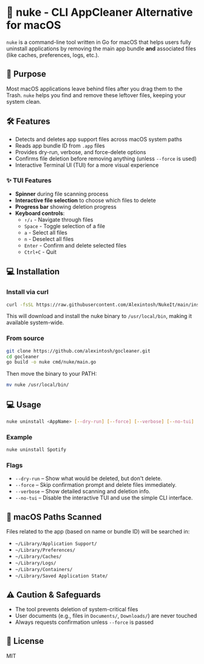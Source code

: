 # 🧹 nuke - CLI AppCleaner Alternative for macOS

`nuke` is a command-line tool written in Go for macOS that helps users fully uninstall applications by removing the main app bundle **and** associated files (like caches, preferences, logs, etc.).

## 📌 Purpose

Most macOS applications leave behind files after you drag them to the Trash. `nuke` helps you find and remove these leftover files, keeping your system clean.

## 🛠 Features

- Detects and deletes app support files across macOS system paths
- Reads app bundle ID from `.app` files
- Provides dry-run, verbose, and force-delete options
- Confirms file deletion before removing anything (unless `--force` is used)
- Interactive Terminal UI (TUI) for a more visual experience

### ✨ TUI Features

- **Spinner** during file scanning process
- **Interactive file selection** to choose which files to delete
- **Progress bar** showing deletion progress
- **Keyboard controls**:
  - `↑/↓` - Navigate through files
  - `Space` - Toggle selection of a file
  - `a` - Select all files
  - `n` - Deselect all files
  - `Enter` - Confirm and delete selected files
  - `Ctrl+C` - Quit

## 💻 Installation

### Install via curl
```bash 
curl -fsSL https://raw.githubusercontent.com/Alexintosh/NukeIt/main/install.sh | bash
```

This will download and install the nuke binary to `/usr/local/bin`, making it available system-wide.

### From source

```bash
git clone https://github.com/alexintosh/gocleaner.git
cd gocleaner
go build -o nuke cmd/nuke/main.go
```

Then move the binary to your PATH:

```bash
mv nuke /usr/local/bin/
```

## 💻 Usage

```bash
nuke uninstall <AppName> [--dry-run] [--force] [--verbose] [--no-tui]
```

### Example

```bash
nuke uninstall Spotify
```

### Flags

- `--dry-run` – Show what would be deleted, but don't delete.
- `--force` – Skip confirmation prompt and delete files immediately.
- `--verbose` – Show detailed scanning and deletion info.
- `--no-tui` – Disable the interactive TUI and use the simple CLI interface.

## 📂 macOS Paths Scanned

Files related to the app (based on name or bundle ID) will be searched in:

- `~/Library/Application Support/`
- `~/Library/Preferences/`
- `~/Library/Caches/`
- `~/Library/Logs/`
- `~/Library/Containers/`
- `~/Library/Saved Application State/`

## ⚠️ Caution & Safeguards

- The tool prevents deletion of system-critical files
- User documents (e.g., files in `Documents/`, `Downloads/`) are never touched
- Always requests confirmation unless `--force` is passed

## 📝 License

MIT 